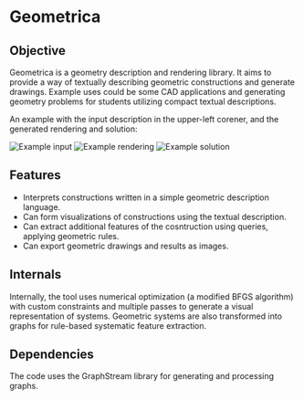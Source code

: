 # Geometrica

## Objective
Geometrica is a geometry description and rendering library. It aims to provide a way of textually describing geometric constructions and generate drawings. Example uses could be some CAD applications and generating geometry problems for students utilizing compact textual descriptions.

An example with the input description in the upper-left corener, and the generated rendering and solution:

![Example input](http://i.imgur.com/NNLDcvF.png "Input")
![Example rendering](http://i.imgur.com/y41i5dy.png "Rendering") 
![Example solution](http://i.imgur.com/HyZ0otj.png "Solution") 



## Features
- Interprets constructions written in a simple geometric description language.
- Can form visualizations of constructions using the textual description.
- Can extract additional features of the cosntruction using queries, applying geometric rules.
- Can export geometric drawings and results as images.

## Internals
Internally, the tool uses numerical optimization (a modified BFGS algorithm) with custom constraints and multiple passes to generate a visual representation of systems. Geometric systems are also transformed into graphs for rule-based systematic feature extraction.

## Dependencies
The code uses the GraphStream library for generating and processing graphs.


